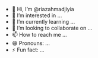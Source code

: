 - 👋 Hi, I’m @riazahmadjiyia
- 👀 I’m interested in ...
- 🌱 I’m currently learning ...
- 💞️ I’m looking to collaborate on ...
- 📫 How to reach me ...
- 😄 Pronouns: ...
- ⚡ Fun fact: ...

<!---
riazahmadjiyia/riazahmadjiyia is a ✨ special ✨ repository because its `README.md` (this file) appears on your GitHub profile.
You can click the Preview link to take a look at your changes.
--->
